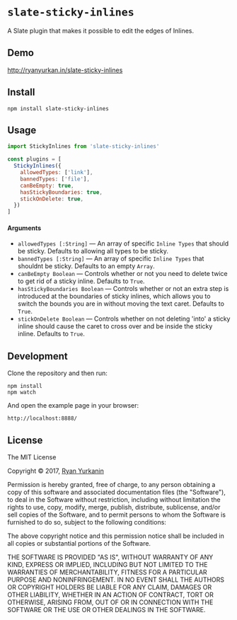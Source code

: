 
# `slate-sticky-inlines`

A Slate plugin that makes it possible to edit the edges of Inlines.


## Demo

http://ryanyurkan.in/slate-sticky-inlines


## Install

```
npm install slate-sticky-inlines
```

## Usage

```js
import StickyInlines from 'slate-sticky-inlines'

const plugins = [
  StickyInlines({
    allowedTypes: ['link'],
    bannedTypes: ['file'],
    canBeEmpty: true,
    hasStickyBoundaries: true,
    stickOnDelete: true,
  })
]
```

#### Arguments
- `allowedTypes [:String]` — An array of specific `Inline Types` that should be sticky.  Defaults to allowing all types to be sticky.
- `bannedTypes [:String]` — An array of specific `Inline Types` that shouldnt be sticky.  Defaults to an empty `Array`.
- `canBeEmpty Boolean` — Controls whether or not you need to delete twice to get rid of a sticky inline.  Defaults to `True`.
- `hasStickyBoundaries Boolean` — Controls whether or not an extra step is introduced at the boundaries of sticky inlines, which allows you to switch the bounds you are in without moving the text caret.  Defaults to `True`.
- `stickOnDelete Boolean` — Controls whether on not deleting 'into' a sticky inline should cause the caret to cross over and be inside the sticky inline.  Defaults to `True`.

## Development

Clone the repository and then run:

```
npm install
npm watch
```

And open the example page in your browser:

```
http://localhost:8888/
```


## License

The MIT License

Copyright &copy; 2017, [Ryan Yurkanin](ryanyurkan.in)

Permission is hereby granted, free of charge, to any person obtaining a copy of this software and associated documentation files (the "Software"), to deal in the Software without restriction, including without limitation the rights to use, copy, modify, merge, publish, distribute, sublicense, and/or sell copies of the Software, and to permit persons to whom the Software is furnished to do so, subject to the following conditions:

The above copyright notice and this permission notice shall be included in all copies or substantial portions of the Software.

THE SOFTWARE IS PROVIDED "AS IS", WITHOUT WARRANTY OF ANY KIND, EXPRESS OR IMPLIED, INCLUDING BUT NOT LIMITED TO THE WARRANTIES OF MERCHANTABILITY, FITNESS FOR A PARTICULAR PURPOSE AND NONINFRINGEMENT. IN NO EVENT SHALL THE AUTHORS OR COPYRIGHT HOLDERS BE LIABLE FOR ANY CLAIM, DAMAGES OR OTHER LIABILITY, WHETHER IN AN ACTION OF CONTRACT, TORT OR OTHERWISE, ARISING FROM, OUT OF OR IN CONNECTION WITH THE SOFTWARE OR THE USE OR OTHER DEALINGS IN THE SOFTWARE.